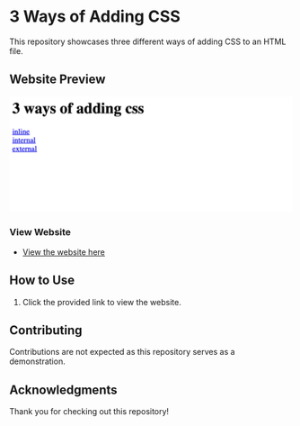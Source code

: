 # 3 Ways of Adding CSS

This repository showcases three different ways of adding CSS to an HTML file.

## Website Preview

![Website Preview](view-website.png)

### View Website
- [View the website here](https://adding-css-to-html.vercel.app)

## How to Use

1. Click the provided link to view the website.

## Contributing

Contributions are not expected as this repository serves as a demonstration.

## Acknowledgments

Thank you for checking out this repository!
